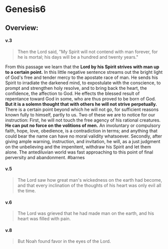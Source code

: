 # Genesis6

## Overview:


#### v.3
>Then the Lord said, "My Spirit will not contend with man forever, for he is mortal; his days will be a hundred and twenty years."

From this passage we learn that the **Lord by his Spirit strives with man up to a certain point.** In this little negative sentence streams out the bright light of God's free and tender mercy to the apostate race of man. He sends his Spirit to irradiate the darkened mind, to expostulate with the conscience, to prompt and strengthen holy resolve, and to bring back the heart, the confidence, the affection to God. He effects the blessed result of repentance toward God in some, who are thus proved to be born of God. **But it is a solemn thought that with others he will not strive perpetually.** There is a certain point beyond which he will not go, for sufficient reasons known fully to himself, partly to us. Two of these we are to notice for our instruction: First, he will not touch the free agency of his rational creatures. **He can put no force on the volitions of men.** An involuntary or compulsory faith, hope, love, obedience, is a contradiction in terms; and anything that could bear the name can have no moral validity whatsoever. Secondly, after giving ample warning, instruction, and invitation, he will, as a just judgment on the unbelieving and the impenitent, withdraw his Spirit and let them alone. The antediluvian world was fast approaching to this point of final perversity and abandonment.
#barnes 

#### v.5
>The Lord saw how great man's wickedness on the earth had become, and that every inclination of the thoughts of his heart was only evil all the time.



#### v.6
>The Lord was grieved that he had made man on the earth, and his heart was filled with pain.



#### v.8
>But Noah found favor in the eyes of the Lord.

